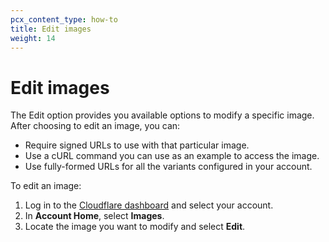```yaml
---
pcx_content_type: how-to
title: Edit images
weight: 14
---
```


# Edit images

The Edit option provides you available options to modify a specific image. After choosing to edit an image, you can:

- Require signed URLs to use with that particular image.
- Use a cURL command you can use as an example to access the image.
- Use fully-formed URLs for all the variants configured in your account.

To edit an image:

1. Log in to the [Cloudflare dashboard](https://dash.cloudflare.com/login) and select your account.
2. In **Account Home**, select **Images**.
3. Locate the image you want to modify and select **Edit**.